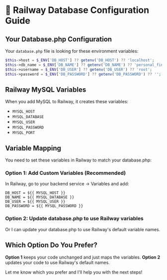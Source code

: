 # 🔧 Railway Database Configuration Guide

## Your Database.php Configuration

Your `database.php` file is looking for these environment variables:

```php
$this->host = $_ENV['DB_HOST'] ?? getenv('DB_HOST') ?? 'localhost';
$this->db_name = $_ENV['DB_NAME'] ?? getenv('DB_NAME') ?? 'personal_finance_tracker';
$this->username = $_ENV['DB_USER'] ?? getenv('DB_USER') ?? 'root';
$this->password = $_ENV['DB_PASSWORD'] ?? getenv('DB_PASSWORD') ?? '';
```

## Railway MySQL Variables

When you add MySQL to Railway, it creates these variables:
- `MYSQL_HOST`
- `MYSQL_DATABASE`
- `MYSQL_USER`
- `MYSQL_PASSWORD`
- `MYSQL_PORT`

## Variable Mapping

You need to set these variables in Railway to match your database.php:

### Option 1: Add Custom Variables (Recommended)
In Railway, go to your backend service → Variables and add:
```
DB_HOST = ${{ MYSQL_HOST }}
DB_NAME = ${{ MYSQL_DATABASE }}
DB_USER = ${{ MYSQL_USER }}
DB_PASSWORD = ${{ MYSQL_PASSWORD }}
```

### Option 2: Update database.php to use Railway variables
Or I can update your database.php to use Railway's default variable names.

## Which Option Do You Prefer?

**Option 1** keeps your code unchanged and just maps the variables.
**Option 2** updates your code to use Railway's default names.

Let me know which you prefer and I'll help you with the next steps!
